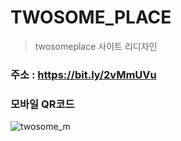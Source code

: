 # TWOSOME_PLACE
> twosomeplace 사이트 리디자인

### 주소 : https://bit.ly/2vMmUVu
### 모바일 QR코드
![twosome_m](https://user-images.githubusercontent.com/63491326/117539740-f46e4a00-b046-11eb-85e3-85de60c3319d.png)

